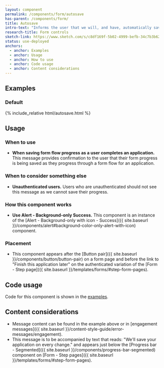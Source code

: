 ```yaml
---
layout: component
permalink: /components/form/autosave
has-parent: /components/form/
title: Autosave
intro-text: "Informs the user that we will, and have, automatically saved their progress in a form flow."
research-title: Form controls
sketch-link: https://www.sketch.com/s/c8df169f-5b02-4999-befb-34c7b3b62ba9/p/DD364E2A-FF85-4009-BA2C-ACA9DA452F57/canvas
status: use-deployed
anchors:
  - anchor: Examples
  - anchor: Usage
  - anchor: How to use
  - anchor: Code usage
  - anchor: Content considerations
---
```


## Examples

### Default

<div class="site-showcase">
  {% include_relative html/autosave.html %}
</div>

## Usage

### When to use

* **When saving form flow progress as a user completes an application.** This message provides confirmation to the user that their form progress is being saved as they progress through a form flow for an application. 

### When to consider something else

* **Unauthenticated users.** Users who are unauthenticated should not see this message as we cannot save their progress.

### How this component works

* **Use Alert - Background-only Success.** This component is an instance of the [Alert - Background-only with icon - Success]({{ site.baseurl }}/components/alert#background-color-only-alert-with-icon) component.

### Placement

* This component appears after the [Button pair]({{ site.baseurl }}/components/button/button-pair) on a form page and before the link to "Finish this application later" on the authenticated variation of the [Form - Step page]({{ site.baseurl }}/templates/forms/#step-form-pages).

## Code usage

Code for this component is shown in the [examples](#examples).

## Content considerations

* Message content can be found in the example above or in [engagement messages]({{ site.baseurl }}/content-style-guide/error-messages/engagement).
* This message is to be accompanied by text that reads: "We'll save your application on every change." and appears just below the [Progress bar - Segmented]({{ site.baseurl }}/components/progress-bar-segmented) component on [Form - Step pages]({{ site.baseurl }}/templates/forms/#step-form-pages).